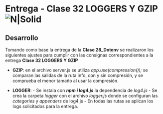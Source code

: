 # Entrega - Clase 32 LOGGERS Y GZIP ![N|Solid](https://cdn3.iconfinder.com/data/icons/erp-systems/48/ERP-18-42.png)
## Desarrollo
Tomando como base la entrega de la **Clase 28_Dotenv** se realizaron los siguientes ajustes para cumplir con las consignas correspondientes a la  entrega **Clase 32 LOGGERS Y GZIP**
- **GZIP**: en el archivo server.js se utiliza *app.use(compression());* se comparan las salidas de la ruta info, con y sin compresión, y se comprueba el menor tamaño al usar la compresión.

- **LOGGER**: 
        - Se instala con ***npm i log4.js*** la dependencia de *log4.js*
        - Se crea la carpeta *logger* con el archivo *logger.js* donde se configuran las *categories* y *appenders* de log4.js
        - En todas las rutas se aplican los logs solicitados para la entrega.